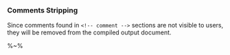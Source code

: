 ### Comments Stripping

Since comments found in `<!-- comment -->` sections are not visible to users, they will be removed from the compiled output document.

%~%